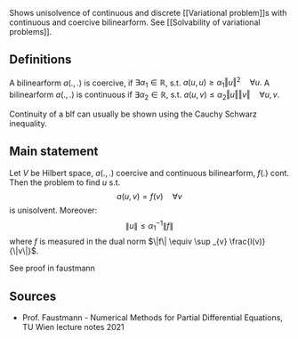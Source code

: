 Shows unisolvence of continuous and discrete [[Variational problem]]s with continuous and coercive bilinearform. 
See [[Solvability of variational problems]].

## Definitions

A bilinearform $a(.,.)$ is coercive,     if $\exists \alpha_1 \in \mathbb{R}$, s.t. $a(u,u)\geq \alpha_1 \Vert u\Vert ^2 \quad \forall u.$ 
A bilinearform $a(.,.)$ is continuous if $\exists \alpha_2 \in \mathbb{R}$, s.t. $a(u,v) \leq \alpha_2 \Vert u\Vert \Vert v \Vert\quad \forall u,v.$

Continuity of a blf can usually be shown using the Cauchy Schwarz inequality.


## Main statement
Let $V$ be Hilbert space, $a(.,.)$ coercive and continuous bilinearform, $f(.)$ cont. Then the problem to find $u$ s.t. $$a(u,v)=f(v) \quad \forall v$$is unisolvent. Moreover:$$
\|u\| \leq \alpha_1^{-1}\|f\|
$$where $f$ is measured in the dual norm $\|f\| \equiv \sup _{v} \frac{l(v)}{\|v\|}$.

See proof in faustmann


## Sources
- Prof. Faustmann - Numerical Methods for Partial Differential Equations, TU Wien lecture notes 2021

